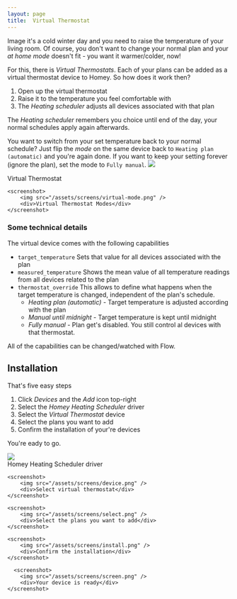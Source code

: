 ```yaml
---
layout: page
title:  Virtual Thermostat
---
```


Image it's a cold winter day and you need to raise the temperature of your living room. Of course, you don't want to change your normal plan and your *at home mode* doesn't fit - you want it warmer/colder, now!

For this, there is *Virtual Thermostats*. Each of your plans can be added as a virtual thermostat device to Homey. So how does it work then?

1. Open up the virtual thermostat
1. Raise it to the temperature you feel comfortable with
1. The *Heating scheduler* adjusts all devices associated with that plan

The *Heating scheduler* remembers you choice until end of the day, your normal schedules apply again afterwards.

You want to switch from your set temperature back to your normal schedule? Just flip the *mode* on the same device back to `Heating plan (automatic)` and you're again done. If you want to keep your setting forever (ignore the plan), set the mode to `Fully manual`.
<screenshots>
    <screenshot>
        <img src="/assets/screens/virtual-temperature.png" />
        <div>Virtual Thermostat</div>
    </screenshot>

    <screenshot>
        <img src="/assets/screens/virtual-mode.png" />
        <div>Virtual Thermostat Modes</div>
    </screenshot>
</screenshots>

### Some technical details

The virtual device comes with the following capabilities
- `target_temperature` Sets that value for all devices associated with the plan
- `measured_temperature` Shows the mean value of all temperature readings from all devices related to the plan
- `thermostat_override` This allows to define what happens when the target temperature is changed, independent of the plan's schedule.
  - *Heating plan (automatic)* - Target temperature is adjusted according with the plan
  - *Manual until midnight* - Target temperature is kept until midnight
  - *Fully manual* - Plan get's disabled. You still control al devices with that thermostat.

All of the capabilities can be changed/watched with Flow.

## Installation
That's five easy steps
1. Click *Devices* and the *Add* icon top-right
1. Select the *Homey Heating Scheduler* driver
1. Select the *Virtual Thermostat* device
1. Select the plans you want to add
1. Confirm the installation of your're devices

You're eady to go.

<screenshots>
    <screenshot>
        <img src="/assets/screens/driver.png" />
        <div>Homey Heating Scheduler driver</div>
    </screenshot>

    <screenshot>
        <img src="/assets/screens/device.png" />
        <div>Select virtual thermostat</div>
    </screenshot>

    <screenshot>
        <img src="/assets/screens/select.png" />
        <div>Select the plans you want to add</div>
    </screenshot>

    <screenshot>
        <img src="/assets/screens/install.png" />
        <div>Confirm the installation</div>
    </screenshot>

      <screenshot>
        <img src="/assets/screens/screen.png" />
        <div>Your device is ready</div>
    </screenshot>
</screenshots>
